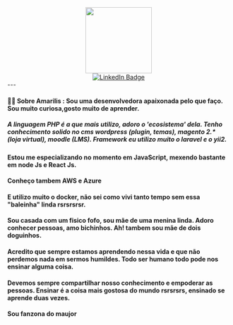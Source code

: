 <div id="header" align="center">
  <img src="https://media.giphy.com/media/NgurY1o4z080Jfoyzw/giphy.gif" width="150"/>
</div>
<div id="badges" align="center">
  <a href="https://www.linkedin.com/in/amarilis-camargo-28aa3522/" target="_blank">
    <img src="https://img.shields.io/badge/LinkedIn-blue?style=for-the-badge&logo=linkedin&logoColor=white" alt="LinkedIn Badge"/>
  </a>
  <!--<a href="your-youtube-URL">
    <img src="https://img.shields.io/badge/YouTube-red?style=for-the-badge&logo=youtube&logoColor=white" alt="Youtube Badge"/>
  </a>-->
  <!--<a href="your-twitter-URL">
    <img src="https://img.shields.io/badge/Twitter-blue?style=for-the-badge&logo=twitter&logoColor=white" alt="Twitter Badge"/>
  </a>-->
</div>
---

#### :woman_technologist: Sobre Amarilis : Sou uma desenvolvedora apaixonada pelo que faço. Sou muito curiosa,gosto muito de aprender. 
##### A linguagem PHP é a que mais utilizo, adoro o 'ecosistema' dela. Tenho conhecimento solido no cms wordpress (plugin, temas), magento 2.* (loja virtual), moodle (LMS). Framework eu utilizo muito o laravel e o yii2.
#### Estou me especializando no momento em JavaScript, mexendo bastante em node Js e React Js.
#### Conheço tambem AWS e Azure
#### E utilizo muito o docker, não sei como vivi tanto tempo sem essa "baleinha" linda rsrsrsrsr.
#### Sou casada com um fisico fofo, sou mãe de uma menina linda. Adoro conhecer pessoas, amo bichinhos. Ah! tambem sou mãe de dois doguinhos.
#### Acredito que sempre estamos aprendendo nessa vida e que não perdemos nada em sermos humildes. Todo ser humano todo pode nos ensinar alguma coisa.
#### Devemos sempre compartilhar nosso conhecimento e empoderar as pessoas. Ensinar é a coisa mais gostosa do mundo rsrsrsrs, ensinado se aprende duas vezes.
#### Sou fanzona do maujor 

<!--
**amariliscamargo/amariliscamargo** is a ✨ _special_ ✨ repository because its `README.md` (this file) appears on your GitHub profile.

Here are some ideas to get you started:

- 🔭 I’m currently working on ...
- 🌱 I’m currently learning ...
- 👯 I’m looking to collaborate on ...
- 🤔 I’m looking for help with ...
- 💬 Ask me about ...
- 📫 How to reach me: ...
- 😄 Pronouns: ...
- ⚡ Fun fact: ...
-->
